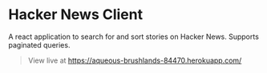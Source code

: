 # Hacker News Client
A react application to search for and sort stories on Hacker News.
Supports paginated queries.

> View live at https://aqueous-brushlands-84470.herokuapp.com/ 

